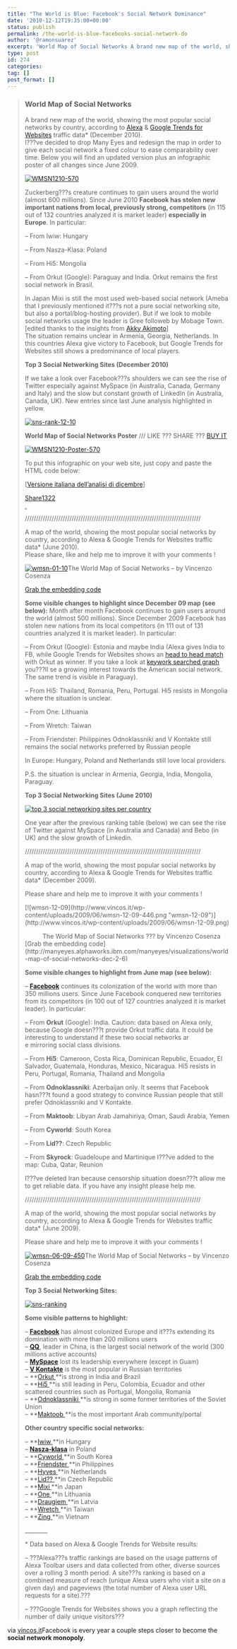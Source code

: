 ```yaml
---
title: "The World is Blue: Facebook's Social Network Dominance"
date: '2010-12-12T19:35:00+00:00'
status: publish
permalink: /the-world-is-blue-facebooks-social-network-do
author: '@ramonsuarez'
excerpt: 'World Map of Social Networks A brand new map of the world, showing the most popular social networks by country, according to Alexa & Google Trends for Websites traffic data\* (December 2010). I???ve decided to drop Many Eyes and redesign the map in o...'
type: post
id: 274
categories:
tag: []
post_format: []
---
```

> ### World Map of Social Networks
> 
> A brand new map of the world, showing the most popular social networks by country, according to [Alexa](http://www.alexa.com/) & [Google Trends for Websites](http://trends.google.com/websites) traffic data\* (December 2010).  
> I???ve decided to drop Many Eyes and redesign the map in order to give each social network a fixed colour to ease comparability over time. Below you will find an updated version plus an infographic poster of all changes since June 2009.
> 
> [![](http://www.vincos.it/wp-content/uploads/2010/12/WMSN1210-570.png "WMSN1210-570")](http://www.vincos.it/wp-content/uploads/2010/12/WMSN1210.png)
> 
> Zuckerberg???s creature continues to gain users around the world (almost 600 millions). Since June 2010 **Facebook has stolen new important nations from local, previously strong, competitors** (in 115 out of 132 countries analyzed it is market leader) **especially in Europe**. In particular:
> 
> – From Iwiw: Hungary
> 
> – From Nasza-Klasa: Poland
> 
> – From Hi5: Mongolia
> 
> – From Orkut (Google): Paraguay and India. Orkut remains the first social network in Brasil.
> 
> In Japan Mixi is still the most used web-based social network (Ameba that I previously mentioned it???s not a pure social networking site, but also a portal/blog-hosting provider). But if we look to mobile social networks usage the leader is Gree followeb by Mobage Town. \[edited thanks to the insights from [Akky Akimoto](http://asiajin.com/blog/2010/08/14/what-are-japans-top-5-social-services-heres-a-quick-overview/)\]  
> The situation remains unclear in Armenia, Georgia, Netherlands. In this countries Alexa give victory to Facebook, but Google Trends for Websites still shows a predominance of local players.
> 
> **Top 3 Social Networking Sites (December 2010)**
> 
> If we take a look over Facebook???s shoulders we can see the rise of Twitter especially against MySpace (in Australia, Canada, Germany and Italy) and the slow but constant growth of LinkedIn (in Australia, Canada, UK). New entries since last June analysis highlighted in yellow.
> 
> [![](http://www.vincos.it/wp-content/uploads/2010/12/sns-rank-12-10.png "sns-rank-12-10")](http://www.vincos.it/wp-content/uploads/2010/12/sns-rank-12-10.png)
> 
> **World Map of Social Networks Poster** /// LIKE ??? SHARE ??? [BUY IT](http://www.imagekind.com/The-World-Map-of-Social-Networks_art?IMID=c6f66c58-66e1-4c39-b330-a3fb13c82334)
> 
> [![](http://www.vincos.it/wp-content/uploads/2010/12/WMSN1210-Poster-570.png "WMSN1210-Poster-570")](http://www.vincos.it/wp-content/uploads/2010/12/WMSN1210-Poster.png)
> 
> To put this infographic on your web site, just copy and paste the HTML code below:
> 
> \[[Versione italiana dell’analisi di dicembre](http://www.vincos.it/2010/12/10/la-mappa-dei-social-network-nel-mondo-dicembre-2010/)\]
> 
> [<span><span style="cursor:pointer;"><span>Share</span></span><span></span><span><span>1322</span></span></span>](http://www.facebook.com/sharer.php?u=http%3A%2F%2Fwww.vincos.it%2Fworld-map-of-social-networks%2F&t=World%20Map%20of%20Social%20Networks%20%7C%20Vincos%20Blog&src=sp)
> 
> <span style="line-height:1;vertical-align:middle;display:inline-block;text-align:center;"><span style="padding:0;margin:0;text-indent:0;font-size:1px;display:inline-block;"><span>[<span>in</span><span>Share</span>](http://www.vincos.it/world-map-of-social-networks#)</span></span><span style="padding:0;margin:0;text-indent:0;font-size:1px;display:inline-block;"><span><span><span><span>16</span></span></span></span></span></span>
> 
> ///////////////////////////////////////////////////////////////////////////////
> 
> A map of the world, showing the most popular social networks by country, according to Alexa & Google Trends for Websites traffic data\* (June 2010).  
> Please share, like and help me to improve it with your comments !
> 
> [![wmsn-01-10](http://www.vincos.it/wp-content/uploads/2010/06/wmsn-01-10-446.png "wmsn-01-10")](http://www.vincos.it/wp-content/uploads/2010/06/wmsn-01-10.png)The World Map of Social Networks – by Vincenzo Cosenza
> 
>  [Grab the embedding code](http://manyeyes.alphaworks.ibm.com/manyeyes/visualizations/world-map-of-social-networks-jun-2)
> 
>  **Some visible changes to highlight since December 09 map (see below):** Month after month Facebook continues to gain users around the world (almost 500 millions). Since December 2009 Facebook has stolen new nations from its local competitors (in 111 out of 131 countries analyzed it is market leader). In particular:
> 
>  – From Orkut (Google): Estonia and maybe India (Alexa gives India to FB, while Google Trends for Websites shows an [head to head match ](http://trends.google.com/websites?q=facebook.com2C+orkut.com&geo=IN&date=mtd&sort=0)with Orkut as winner. If you take a look at [keywork searched graph](http://www.google.com/insights/search/#q=facebook%2Corkut&geo=IN&date=today%2012-m&cmpt=q) you???ll se a growing interest towards the American social network. The same trend is visible in Paraguay).
> 
> – From Hi5: Thailand, Romania, Peru, Portugal. Hi5 resists in Mongolia where the situation is unclear.
> 
> – From One: Lithuania
> 
> – From Wretch: Taiwan
> 
> – From Friendster: Philippines Odnoklassniki and V Kontakte still remains the social networks preferred by Russian people
> 
> In Europe: Hungary, Poland and Netherlands still love local providers.
> 
> P.S. the situation is unclear in Armenia, Georgia, India, Mongolia, Paraguay.
> 
> **Top 3 Social Networking Sites (June 2010)**
> 
>  [![top 3 social networking sites per country](http://www.vincos.it/wp-content/uploads/2009/06/sns-rank-01-10.png "sns-rank-01-10")](http://www.vincos.it/wp-content/uploads/2009/06/sns-rank-01-10.png)
> 
> One year after the previous ranking table (below) we can see the rise of Twitter against MySpace (in Australia and Canada) and Bebo (in UK) and the slow growth of Linkedin.
> 
> ///////////////////////////////////////////////////////////////////////////////
> 
> A map of the world, showing the most popular social networks by country, according to Alexa & Google Trends for Websites traffic data\* (December 2009).
> 
> Please share and help me to improve it with your comments !
> 
> <dl><dt>[![wmsn-12-09](http://www.vincos.it/wp-content/uploads/2009/06/wmsn-12-09-446.png "wmsn-12-09")](http://www.vincos.it/wp-content/uploads/2009/06/wmsn-12-09.png)</dt></dl><dd>The World Map of Social Networks ??? by Vincenzo Cosenza</dd>[Grab the embedding code](http://manyeyes.alphaworks.ibm.com/manyeyes/visualizations/world-map-of-social-networks-dec-2-6)
> 
> **Some visible changes to highlight from June map (see below):**
> 
>  – **[Facebook](http://www.facebook.com)** continues its colonization of the world with more than 350 millions users. Since June Facebook conquered new territories from its competitors (in 100 out of 127 countries analyzed it is market leader). In particular:
> 
> – From **Orkut** (Google): India. Caution: data based on Alexa only, because Google doesn???t provide Orkut traffic data. It could be interesting to understand if these two social networks ar  
> e mirroring social class divisions.
> 
> – From **Hi5**: Cameroon, Costa Rica, Dominican Republic, Ecuador, El Salvador, Guatemala, Honduras, Mexico, Nicaragua. Hi5 resists in Peru, Portugal, Romania, Thailand and Mongolia
> 
> – From **Odnoklassniki**: Azerbaijan only. It seems that Facebook hasn???t found a good strategy to convince Russian people that still prefer Odnoklassniki and V Kontakte.
> 
> – From **Maktoob**: Libyan Arab Jamahiriya, Oman, Saudi Arabia, Yemen
> 
> – From **Cyworld**: South Korea
> 
> – From **Lid??**: Czech Republic
> 
> – From **Skyrock**: Guadeloupe and Martinique I???ve added to the map: Cuba, Qatar, Reunion
> 
> I???ve deleted Iran because censorship situation doesn???t allow me to get reliable data. If you have any insight please help me.
> 
> ///////////////////////////////////////////////////////////////////////////////
> 
> A map of the world, showing the most popular social networks by country, according to Alexa & Google Trends for Websites traffic data\* (June 2009).
> 
> Please share and help me to improve it with your comments !
> 
> [![wmsn-06-09-450](http://www.vincos.it/wp-content/uploads/2009/06/wmsn-06-09-450.png "wmsn-06-09-450")](http://www.vincos.it/wp-content/uploads/2009/06/wmsn-06-09.png)The World Map of Social Networks – by Vincenzo Cosenza
> 
>  [Grab the embedding code](http://manyeyes.alphaworks.ibm.com/manyeyes/visualizations/world-map-of-social-networks-june-20-2)
> 
> **Top 3 Social Networking Sites:**
> 
> [![sns-ranking](http://www.vincos.it/wp-content/uploads/2009/06/sns-ranking.png "sns-ranking")](http://www.vincos.it/wp-content/uploads/2009/06/sns-ranking.png)
> 
>    
> **Some visible patterns to highlight:**
> 
> – **[Facebook](http://www.facebook.com)** has almost colonized Europe and it???s extending its domination with more than 200 millions users  
> – **[QQ](http://www.qq.com/)**, leader in China, is the largest social network of the world (300 millions active accounts)  
> – **[MySpace](http://www.myspace.com/)** lost its leadership everywhere (except in Guam)  
> – **[V Kontakte](http://vkontakte.ru/)** is the most popular in Russian territories  
> – **[Orkut ](http://www.orkut.com/)**is strong in India and Brazil  
> – **[Hi5 ](http://hi5.com/)**is still leading in Peru, Colombia, Ecuador and other scattered countries such as Portugal, Mongolia, Romania  
> – **[Odnoklassniki ](http://www.odnoklassniki.ru/)**is strong in some former territories of the Soviet Union  
> – **[Maktoob ](http://www.maktoob.com/)**is the most important Arab community/portal
> 
> **Other country specific social networks:**
> 
> – **[Iwiw ](http://www.iwiw.hu/)**in Hungary  
> – **[Nasza-klasa](http://nasza-klasa.pl/)** in Poland  
> – **[Cyworld ](http://www.cyworld.com/)**in South Korea  
> – **[Friendster ](http://www.friendster.com/)**in Philippines  
> – **[Hyves ](http://hyves.nl/)**in Netherlands  
> – **[Lid?? ](http://lide.cz/)**in Czech Republic  
> – **[Mixi ](http://mixi.jp/)**in Japan  
> – **[One ](http://one.lt/)**in Lithuania  
> – **[Draugiem ](http://www.draugiem.lv/)**in Latvia  
> – **[Wretch ](http://wretch.cc/)**in Taiwan  
> – **[Zing ](http://zing.vn/)**in Vietnam
> 
> \_\_\_\_\_\_\_\_
> 
> \* Data based on Alexa & Google Trends for Website results:
> 
> – ???Alexa???s traffic rankings are based on the usage patterns of Alexa Toolbar users and data collected from other, diverse sources over a rolling 3 month period. A site???s ranking is based on a combined measure of reach (unique Alexa users who visit a site on a given day) and pageviews (the total number of Alexa user URL requests for a site).???
> 
> – ???Google Trends for Websites shows you a graph reflecting the number of daily unique visitors???
> 
> 

via [vincos.it](http://www.vincos.it/world-map-of-social-networks/)Facebook is every year a couple steps closer to become the **social network monopoly**.

